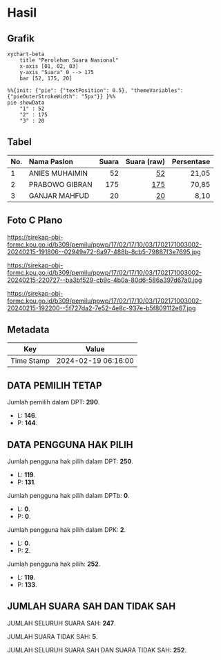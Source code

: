 # Hasil

## Grafik

```mermaid
xychart-beta
    title "Perolehan Suara Nasional"
    x-axis [01, 02, 03]
    y-axis "Suara" 0 --> 175
    bar [52, 175, 20]
```

```mermaid
%%{init: {"pie": {"textPosition": 0.5}, "themeVariables": {"pieOuterStrokeWidth": "5px"}} }%%
pie showData
    "1" : 52
    "2" : 175
    "3" : 20
```

## Tabel

| No. | Nama Paslon    | Suara | Suara (raw) | Persentase |
|:--- |:-------------- | -----:| -----------:| ----------:|
| 1   | ANIES MUHAIMIN | 52    | [52][p-1]   | 21,05      |
| 2   | PRABOWO GIBRAN | 175   | [175][p-2]  | 70,85      |
| 3   | GANJAR MAHFUD  | 20    | [20][p-3]   | 8,10       |


[p-1]: https://github.com/gigit-pemilu/pemilu-2024/blob/main/pilpres/hitung-suara/sub/17-bengkulu/sub/02-rejang-lebong/sub/17-curup-timur/sub/1003-karang-anyar/sub/002-tps/sub/paslon-1.txt
[p-2]: https://github.com/gigit-pemilu/pemilu-2024/blob/main/pilpres/hitung-suara/sub/17-bengkulu/sub/02-rejang-lebong/sub/17-curup-timur/sub/1003-karang-anyar/sub/002-tps/sub/paslon-2.txt
[p-3]: https://github.com/gigit-pemilu/pemilu-2024/blob/main/pilpres/hitung-suara/sub/17-bengkulu/sub/02-rejang-lebong/sub/17-curup-timur/sub/1003-karang-anyar/sub/002-tps/sub/paslon-3.txt

## Foto C Plano

https://sirekap-obj-formc.kpu.go.id/b309/pemilu/ppwp/17/02/17/10/03/1702171003002-20240215-191806--02949e72-6a97-488b-8cb5-79887f3e7695.jpg

https://sirekap-obj-formc.kpu.go.id/b309/pemilu/ppwp/17/02/17/10/03/1702171003002-20240215-220727--ba3bf529-cb9c-4b0a-80d6-586a397d67a0.jpg

https://sirekap-obj-formc.kpu.go.id/b309/pemilu/ppwp/17/02/17/10/03/1702171003002-20240215-192200--5f727da2-7e52-4e8c-937e-b5f809112e67.jpg


## Metadata

| Key        | Value               |
| ---------- | ------------------- |
| Time Stamp | 2024-02-19 06:16:00 |


## DATA PEMILIH TETAP

Jumlah pemilih dalam DPT: **290**.
 * L: **146**.
 * P: **144**.

## DATA PENGGUNA HAK PILIH

Jumlah pengguna hak pilih dalam DPT: **250**.
 * L: **119**.
 * P: **131**.

Jumlah pengguna hak pilih dalam DPTb: **0**.
 * L: **0**.
 * P: **0**.

Jumlah pengguna hak pilih dalam DPK: **2**.
 * L: **0**.
 * P: **2**.

Jumlah pengguna hak pilih: **252**.
 * L: **119**.
 * P: **133**.

## JUMLAH SUARA SAH DAN TIDAK SAH

JUMLAH SELURUH SUARA SAH: **247**.

JUMLAH SUARA TIDAK SAH: **5**.

JUMLAH SELURUH SUARA SAH DAN SUARA TIDAK SAH: **252**.



